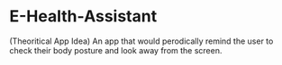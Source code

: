 # E-Health-Assistant
(Theoritical App Idea) An app that would perodically remind the user to check their body posture and look away from the screen.
